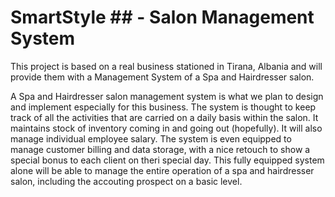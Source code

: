 # SmartStyle ## - Salon Management System

This project is based on a real business stationed in Tirana, Albania and will provide them with a Management System of a Spa and Hairdresser salon. 

A Spa and Hairdresser salon management system is what we plan to design and implement especially for this business. The system is thought to keep track of all the activities that are carried on a daily basis within the salon. It maintains stock of inventory coming in and going out (hopefully). It will also manage individual employee salary. The system is even equipped to manage customer billing and data storage, with a nice retouch to show a special bonus to each client on theri special day. This fully equipped system alone will be able to manage the entire operation of a spa and hairdresser salon, including the accouting prospect on a basic level.
